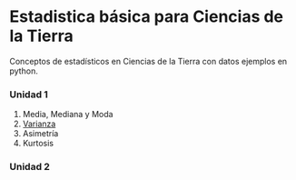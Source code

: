 # Estadistica básica para Ciencias de la Tierra
Conceptos de estadísticos en Ciencias de la Tierra con datos ejemplos en python.

### Unidad 1
 1. Media, Mediana y Moda
 2. [Varianza](https://github.com/vrrp/Workshop2018Python/blob/master/Modulo1/1%20-%20Introducci%C3%B3n.ipynb)
 3. Asimetría
 4. Kurtosis

### Unidad 2

